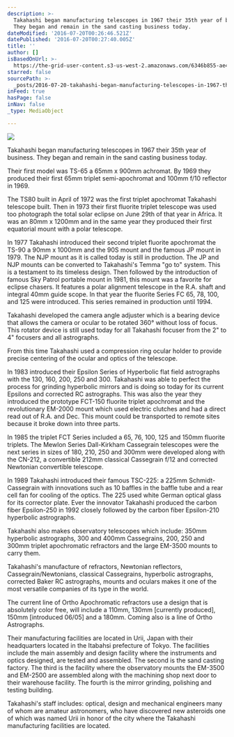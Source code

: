 ```yaml
---
description: >-
  Takahashi began manufacturing telescopes in 1967 their 35th year of business.
  They began and remain in the sand casting business today.
dateModified: '2016-07-20T00:26:46.521Z'
datePublished: '2016-07-20T00:27:40.005Z'
title: ''
author: []
isBasedOnUrl: >-
  https://the-grid-user-content.s3-us-west-2.amazonaws.com/6346b855-ae4b-4cc7-a6a6-313370b95eed.jpg
starred: false
sourcePath: >-
  _posts/2016-07-20-takahashi-began-manufacturing-telescopes-in-1967-their-35th.md
inFeed: true
hasPage: false
inNav: false
_type: MediaObject

---
```

![](https://the-grid-user-content.s3-us-west-2.amazonaws.com/6346b855-ae4b-4cc7-a6a6-313370b95eed.jpg)

Takahashi began manufacturing telescopes in 1967 their 35th year of business. They began and remain in the sand casting business today.

Their first model was TS-65 a 65mm x 900mm achromat. By 1969 they produced their first 65mm triplet semi-apochromat and 100mm f/10 reflector in 1969\.

The TS80 built in April of 1972 was the first triplet apochromat Takahashi telescope built. Then in 1973 their first fluorite triplet telescope was used too photograph the total solar eclipse on June 29th of that year in Africa. It was an 80mm x 1200mm and in the same year they produced their first equatorial mount with a polar telescope.

In 1977 Takahashi introduced their second triplet fluorite apochromat the TS-90 a 90mm x 1000mm and the 90S mount and the famous JP mount in 1979\. The NJP mount as it is called today is still in production. The JP and NJP mounts can be converted to Takahashi's Temma "go to" system. This is a testament to its timeless design. Then followed by the introduction of famous Sky Patrol portable mount in 1981, this mount was a favorite for eclipse chasers. It features a polar alignment telescope in the R.A. shaft and integral 40mm guide scope. In that year the fluorite Series FC 65, 78, 100, and 125 were introduced. This series remained in production until 1994\.

Takahashi developed the camera angle adjuster which is a bearing device that allows the camera or ocular to be rotated 360° without loss of focus. This rotator device is still used today for all Takahashi focuser from the 2" to 4" focusers and all astrographs.

From this time Takahashi used a compression ring ocular holder to provide precise centering of the ocular and optics of the telescope.

In 1983 introduced their Epsilon Series of Hyperbolic flat field astrographs with the 130, 160, 200, 250 and 300\. Takahashi was able to perfect the process for grinding hyperbolic mirrors and is doing so today for its current Epsilons and corrected RC astrographs. This was also the year they introduced the prototype FCT-150 fluorite triplet apochromat and the revolutionary EM-2000 mount which used electric clutches and had a direct read out of R.A. and Dec. This mount could be transported to remote sites because it broke down into three parts.

In 1985 the triplet FCT Series included a 65, 76, 100, 125 and 150mm fluorite triplets. The Mewlon Series Dall-Kirkham Cassegrain telescopes were the next series in sizes of 180, 210, 250 and 300mm were developed along with the CN-212, a convertible 212mm classical Cassegrain f/12 and corrected Newtonian convertible telescope.

In 1989 Takahashi introduced their famous TSC-225: a 225mm Schmidt-Cassegrain with innovations such as 10 baffles in the baffle tube and a rear cell fan for cooling of the optics. The 225 used white German optical glass for its corrector plate. Ever the innovator Takahashi produced the carbon fiber Epsilon-250 in 1992 closely followed by the carbon fiber Epsilon-210 hyperbolic astrographs.

Takahashi also makes observatory telescopes which include: 350mm hyperbolic astrographs, 300 and 400mm Cassegrains, 200, 250 and 300mm triplet apochromatic refractors and the large EM-3500 mounts to carry them.

Takahashi's manufacture of refractors, Newtonian reflectors, Cassegrain/Newtonians, classical Cassegrains, hyperbolic astrographs, corrected Baker RC astrographs, mounts and oculars makes it one of the most versatile companies of its type in the world.

The current line of Ortho Apochromatic refractors use a design that is absolutely color free, will include a 110mm, 130mm \[currently produced\], 150mm \[introduced 06/05\] and a 180mm. Coming also is a line of Ortho Astrographs.

Their manufacturing facilities are located in Urii, Japan with their headquarters located in the Itabahsi prefecture of Tokyo. The facilities include the main assembly and design facility where the instruments and optics designed, are tested and assembled. The second is the sand casting factory. The third is the facility where the observatory mounts the EM-3500 and EM-2500 are assembled along with the machining shop next door to their warehouse facility. The fourth is the mirror grinding, polishing and testing building.

Takahashi's staff includes: optical, design and mechanical engineers many of whom are amateur astronomers, who have discovered new asteroids one of which was named Urii in honor of the city where the Takahashi manufacturing facilities are located.